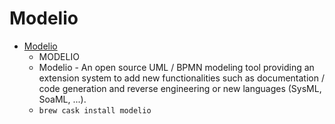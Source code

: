 # Modelio
- [Modelio](https://www.modelio.org/)
  -  MODELIO
  - Modelio - An open source UML / BPMN modeling tool providing an extension system to add new functionalities such as documentation / code generation and reverse engineering or new languages (SysML, SoaML, ...).
  - `brew cask install modelio`
